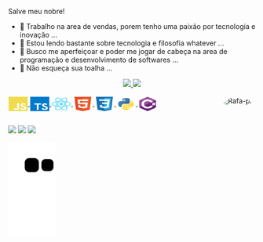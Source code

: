 Salve meu nobre!
- 🔭 Trabalho na area de vendas, porem tenho uma paixão por tecnologia e inovação ...
- 🌱 Estou lendo bastante sobre tecnologia e filosofia whatever ...
- 👯 Busco me aperfeiçoar e poder me jogar de cabeça na area de programação e desenvolvimento de softwares ...
- 🧣 Não esqueça sua toalha ...

<div align="center">
  <a href="https://github.com/OFabuloso">
  <img height="180em" src="https://github-readme-stats.vercel.app/api?username=Ofabuloso&show_icons=true&theme=dracula&include_all_commits=true&count_private=true"/>
  <img height="180em" src="https://github-readme-stats.vercel.app/api/top-langs/?username=Ofabuloso&layout=compact&langs_count=7&theme=dracula"/>
</div>
<div style="display: inline_block"><br>
  <img align="center" alt="Rafa-Js" height="30" width="40" src="https://raw.githubusercontent.com/devicons/devicon/master/icons/javascript/javascript-plain.svg">
  <img align="center" alt="Rafa-Ts" height="30" width="40" src="https://raw.githubusercontent.com/devicons/devicon/master/icons/typescript/typescript-plain.svg">
  <img align="center" alt="Rafa-React" height="30" width="40" src="https://raw.githubusercontent.com/devicons/devicon/master/icons/react/react-original.svg">
  <img align="center" alt="Rafa-HTML" height="30" width="40" src="https://raw.githubusercontent.com/devicons/devicon/master/icons/html5/html5-original.svg">
  <img align="center" alt="Rafa-CSS" height="30" width="40" src="https://raw.githubusercontent.com/devicons/devicon/master/icons/css3/css3-original.svg">
  <img align="center" alt="Rafa-Python" height="30" width="40" src="https://raw.githubusercontent.com/devicons/devicon/master/icons/python/python-original.svg">
  <img align="center" alt="Rafa-Csharp" height="30" width="40" src="https://raw.githubusercontent.com/devicons/devicon/master/icons/csharp/csharp-original.svg">
  <img align="right" alt="Rafa-pic" height="150" style="border-radius:50px;" src="https://instagram.fcgh7-1.fna.fbcdn.net/v/t51.2885-19/300117154_192883683166802_2771903078897592449_n.jpg?stp=dst-jpg_s150x150&_nc_ht=instagram.fcgh7-1.fna.fbcdn.net&_nc_cat=102&_nc_ohc=0TrhVfkx7-gAX-mNtEb&tn=bH7Mwgs6B_FCN0-T&edm=AOQ1c0wBAAAA&ccb=7-5&oh=00_AT-xtC3SfTkcGSI_DODitIan2rNTEkVm1VnNh8ZDpEbGbQ&oe=63297B9E&_nc_sid=8fd12b">
</div>
  
  ##
 
<div> 
  <a href="https://www.youtube.com/channel/UC5frFAlE5cZB13nxBpetFcw" target="_blank"></a>
  <a href="[https://instagram.com/rafaballerini](https://www.instagram.com/oh_johw/)" target="_blank"><img src="https://img.shields.io/badge/-Instagram-%23E4405F?style=for-the-badge&logo=instagram&logoColor=white" target="_blank"></a>
  <a href = "mailto:johrod11@gmail.com"><img src="https://img.shields.io/badge/-Gmail-%23333?style=for-the-badge&logo=gmail&logoColor=white" target="_blank"></a>
  <a href="https://www.linkedin.com/in/rafaella-ballerini-45875016a" target="_blank"><img src="https://img.shields.io/badge/-LinkedIn-%230077B5?style=for-the-badge&logo=linkedin&logoColor=white" target="_blank"></a> 
 
  ![Snake animation](https://github.com/rafaballerini/rafaballerini/blob/output/github-contribution-grid-snake.svg)
 
</div>

